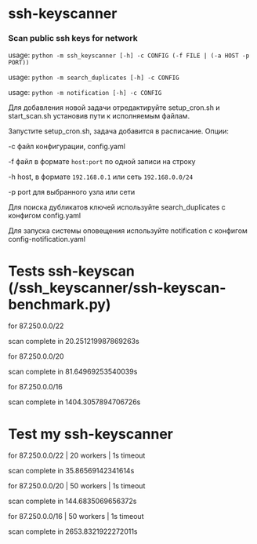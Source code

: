 # ssh-keyscanner

### Scan public ssh keys for network

usage: ```python -m ssh_keyscanner [-h] -c CONFIG (-f FILE | (-a HOST -p PORT))```

usage: ```python -m search_duplicates [-h] -c CONFIG```

usage: ```python -m notification [-h] -c CONFIG```

Для добавления новой задачи отредактируйте setup_cron.sh и start_scan.sh установив пути к исполняемым файлам.

Запустите setup_cron.sh, задача добавится в расписание.
Опции:

-с файл конфигурации, config.yaml

-f файл в формате ```host:port``` по одной записи на строку 

-h host, в формате  ```192.168.0.1``` или сеть ```192.168.0.0/24```

-p port для выбранного узла или сети

Для поиска дубликатов ключей используйте search_duplicates с конфигом config.yaml

Для запуска системы оповещения используйте notification с конфигом config-notification.yaml 


# Tests ssh-keyscan (/ssh_keyscanner/ssh-keyscan-benchmark.py)

for 87.250.0.0/22

scan complete in 20.251219987869263s

for 87.250.0.0/20

scan complete in 81.64969253540039s

for 87.250.0.0/16

scan complete in 1404.3057894706726s



# Test my ssh-keyscanner

[//]: # ()
[//]: # (for 87.250.0.0/22 | 140 workers | 2s timeout)

[//]: # ()
[//]: # (scan complete in 37.82651495933533s)

for 87.250.0.0/22 | 20 workers | 1s timeout

scan complete in 35.86569142341614s

for 87.250.0.0/20 | 50 workers | 1s timeout

scan complete in 144.6835069656372s

for 87.250.0.0/16 | 50 workers | 1s timeout

scan complete in 2653.8321922272011s

